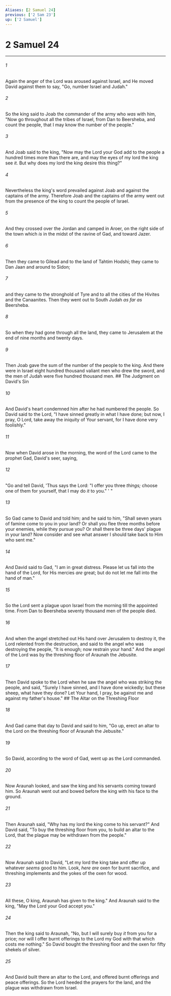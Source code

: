 ```yaml
---
Aliases: [2 Samuel 24]
previous: ['2 Sam 23']
up: ['2 Samuel']
---
```

# 2 Samuel 24

***


###### 1 
Again the anger of the Lord was aroused against Israel, and He moved David against them to say, "Go, number Israel and Judah." 

###### 2 
So the king said to Joab the commander of the army who _was_ with him, "Now go throughout all the tribes of Israel, from Dan to Beersheba, and count the people, that I may know the number of the people." 

###### 3 
And Joab said to the king, "Now may the Lord your God add to the people a hundred times more than there are, and may the eyes of my lord the king see _it._ But why does my lord the king desire this thing?" 

###### 4 
Nevertheless the king's word prevailed against Joab and against the captains of the army. Therefore Joab and the captains of the army went out from the presence of the king to count the people of Israel. 

###### 5 
And they crossed over the Jordan and camped in Aroer, on the right side of the town which _is_ in the midst of the ravine of Gad, and toward Jazer. 

###### 6 
Then they came to Gilead and to the land of Tahtim Hodshi; they came to Dan Jaan and around to Sidon; 

###### 7 
and they came to the stronghold of Tyre and to all the cities of the Hivites and the Canaanites. Then they went out to South Judah _as far as_ Beersheba. 

###### 8 
So when they had gone through all the land, they came to Jerusalem at the end of nine months and twenty days. 

###### 9 
Then Joab gave the sum of the number of the people to the king. And there were in Israel eight hundred thousand valiant men who drew the sword, and the men of Judah were five hundred thousand men. ## The Judgment on David's Sin 

###### 10 
And David's heart condemned him after he had numbered the people. So David said to the Lord, "I have sinned greatly in what I have done; but now, I pray, O Lord, take away the iniquity of Your servant, for I have done very foolishly." 

###### 11 
Now when David arose in the morning, the word of the Lord came to the prophet Gad, David's seer, saying, 

###### 12 
"Go and tell David, 'Thus says the Lord: "I offer you three _things;_ choose one of them for yourself, that I may do _it_ to you." ' " 

###### 13 
So Gad came to David and told him; and he said to him, "Shall seven years of famine come to you in your land? Or shall you flee three months before your enemies, while they pursue you? Or shall there be three days' plague in your land? Now consider and see what answer I should take back to Him who sent me." 

###### 14 
And David said to Gad, "I am in great distress. Please let us fall into the hand of the Lord, for His mercies _are_ great; but do not let me fall into the hand of man." 

###### 15 
So the Lord sent a plague upon Israel from the morning till the appointed time. From Dan to Beersheba seventy thousand men of the people died. 

###### 16 
And when the angel stretched out His hand over Jerusalem to destroy it, the Lord relented from the destruction, and said to the angel who was destroying the people, "It is enough; now restrain your hand." And the angel of the Lord was by the threshing floor of Araunah the Jebusite. 

###### 17 
Then David spoke to the Lord when he saw the angel who was striking the people, and said, "Surely I have sinned, and I have done wickedly; but these sheep, what have they done? Let Your hand, I pray, be against me and against my father's house." ## The Altar on the Threshing Floor 

###### 18 
And Gad came that day to David and said to him, "Go up, erect an altar to the Lord on the threshing floor of Araunah the Jebusite." 

###### 19 
So David, according to the word of Gad, went up as the Lord commanded. 

###### 20 
Now Araunah looked, and saw the king and his servants coming toward him. So Araunah went out and bowed before the king with his face to the ground. 

###### 21 
Then Araunah said, "Why has my lord the king come to his servant?" And David said, "To buy the threshing floor from you, to build an altar to the Lord, that the plague may be withdrawn from the people." 

###### 22 
Now Araunah said to David, "Let my lord the king take and offer up whatever _seems_ good to him. Look, _here are_ oxen for burnt sacrifice, and threshing implements and the yokes of the oxen for wood. 

###### 23 
All these, O king, Araunah has given to the king." And Araunah said to the king, "May the Lord your God accept you." 

###### 24 
Then the king said to Araunah, "No, but I will surely buy _it_ from you for a price; nor will I offer burnt offerings to the Lord my God with that which costs me nothing." So David bought the threshing floor and the oxen for fifty shekels of silver. 

###### 25 
And David built there an altar to the Lord, and offered burnt offerings and peace offerings. So the Lord heeded the prayers for the land, and the plague was withdrawn from Israel.

